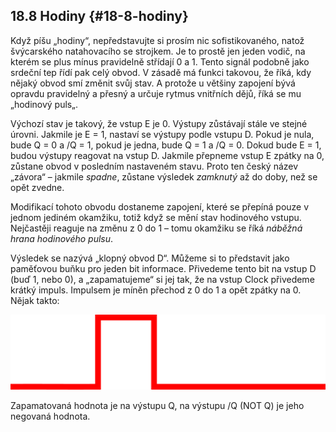 ## 18.8 Hodiny {#18-8-hodiny}

Když píšu „hodiny“, nepředstavujte si prosím nic sofistikovaného, natož švýcarského natahovacího se strojkem. Je to prostě jen jeden vodič, na kterém se plus mínus pravidelně střídají 0 a 1\. Tento signál podobně jako srdeční tep řídí pak celý obvod. V zásadě má funkci takovou, že říká, kdy nějaký obvod smí změnit svůj stav. A protože u většiny zapojení bývá opravdu pravidelný a přesný a určuje rytmus vnitřních dějů, říká se mu „hodinový puls„.

Výchozí stav je takový, že vstup E je 0\. Výstupy zůstávají stále ve stejné úrovni. Jakmile je E = 1, nastaví se výstupy podle vstupu D. Pokud je nula, bude Q = 0 a /Q = 1, pokud je jedna, bude Q = 1 a /Q = 0\. Dokud bude E = 1, budou výstupy reagovat na vstup D. Jakmile přepneme vstup E zpátky na 0, zůstane obvod v posledním nastaveném stavu. Proto ten český název „závora“ – jakmile _spadne_, zůstane výsledek _zamknutý_ až do doby, než se opět zvedne.

Modifikací tohoto obvodu dostaneme zapojení, které se přepíná pouze v jednom jediném okamžiku, totiž když se mění stav hodinového vstupu. Nejčastěji reaguje na změnu z 0 do 1 – tomu okamžiku se říká _náběžná hrana hodinového pulsu_.

Výsledek se nazývá „klopný obvod D“. Můžeme si to představit jako paměťovou buňku pro jeden bit informace. Přivedeme tento bit na vstup D (buď 1, nebo 0), a „zapamatujeme“ si jej tak, že na vstup Clock přivedeme krátký impuls. Impulsem je míněn přechod z 0 do 1 a opět zpátky na  0\. Nějak takto:

![223-2.png](images/000092.png)

Zapamatovaná hodnota je na výstupu Q, na výstupu /Q (NOT Q) je jeho negovaná hodnota.